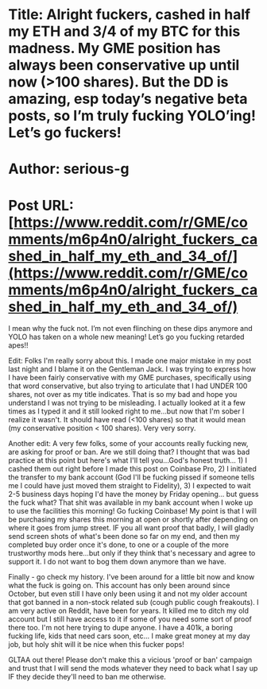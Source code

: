 # Title: Alright fuckers, cashed in half my ETH and 3/4 of my BTC for this madness. My GME position has always been conservative up until now (>100 shares). But the DD is amazing, esp today’s negative beta posts, so I’m truly fucking YOLO’ing! Let’s go fuckers!
# Author: serious-g
# Post URL: [https://www.reddit.com/r/GME/comments/m6p4n0/alright_fuckers_cashed_in_half_my_eth_and_34_of/](https://www.reddit.com/r/GME/comments/m6p4n0/alright_fuckers_cashed_in_half_my_eth_and_34_of/)


I mean why the fuck not. I’m not even flinching on these dips anymore and YOLO has taken on a whole new meaning!  Let’s go you fucking retarded apes!!

Edit: Folks I'm really sorry about this.  I made one major mistake in my post last night and I blame it on the Gentleman Jack.  I was trying to express how I have been fairly conservative with my GME purchases, specifically using that word conservative, but also trying to articulate that I had UNDER 100 shares, not over as my title indicates.  That is so my bad and hope you understand I was not trying to be misleading.  I actually looked at it a few times as I typed it and it still looked right to me...but now that I'm sober I realize it wasn't.  It should have read (<100 shares) so that it would mean (my conservative position < 100 shares).  Very very sorry.

Another edit:  A very few folks, some of your accounts really fucking new, are asking for proof or ban.  Are we still doing that?  I thought that was bad practice at this point but here's what I'll tell you...God's honest truth...  1) I cashed them out right before I made this post on Coinbase Pro, 2) I initiated the transfer to my bank account (God I'll be fucking pissed if someone tells me I could have just moved them straight to Fidelity), 3) I expected to wait 2-5 business days hoping I'd have the money by Friday opening... but guess the fuck what?  That shit was available in my bank account when I woke up to use the facilities this morning!  Go fucking Coinbase!  My point is that I will be purchasing my shares this morning at open or shortly after depending on where it goes from jump street.  IF you all want proof that badly, I will gladly send screen shots of what's been done so far on my end, and then my completed buy order once it's done, to one or a couple of the more trustworthy mods here...but only if they think that's necessary and agree to support it.  I do not want to bog them down anymore than we have.

Finally - go check my history.  I've been around for a little bit now and know what the fuck is going on.  This account has only been around since October, but even still I have only been using it and not my older account that got banned in a non-stock related sub (cough public cough freakouts).  I am very active on Reddit, have been for years.  It killed me to ditch my old account but I still have access to it if some of you need some sort of proof there too.  I'm not here trying to dupe anyone.  I have a 401k, a boring fucking life, kids that need cars soon, etc...  I make great money at my day job, but holy shit will it be nice when this fucker pops!  

GLTAA out there!  Please don't make this a vicious 'proof or ban' campaign and trust that I will send the mods whatever they need to back what I say up IF they decide they'll need to ban me otherwise.